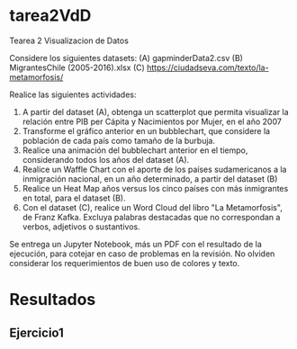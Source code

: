 # tarea2VdD
Tearea 2 Visualizacion de Datos

Considere los siguientes datasets:
(A) gapminderData2.csv
(B) MigrantesChile (2005-2016).xlsx
(C) https://ciudadseva.com/texto/la-metamorfosis/

Realice las siguientes actividades:
1. A partir del dataset (A), obtenga un scatterplot que permita visualizar la relación entre PIB per Cápita y Nacimientos por Mujer, en el año 2007
2. Transforme el gráfico anterior en un bubblechart, que considere la población de cada país como tamaño de la burbuja.
3. Realice una animación del bubblechart anterior en el tiempo, considerando todos los años del dataset (A).
4. Realice un Waffle Chart con el aporte de los países sudamericanos a la inmigración nacional, en un año determinado, a partir del dataset (B)
5. Realice un Heat Map años versus los cinco países con más inmigrantes en total, para el dataset (B).
6. Con el dataset (C), realice un Word Cloud del libro "La Metamorfosis", de Franz Kafka. Excluya palabras destacadas que no correspondan a verbos, adjetivos o sustantivos.

Se entrega un Jupyter Notebook, más un PDF con el resultado de la ejecución, para cotejar en caso de problemas en la revisión. No olviden considerar los requerimientos de buen uso de colores y texto.

# Resultados
## Ejercicio1
